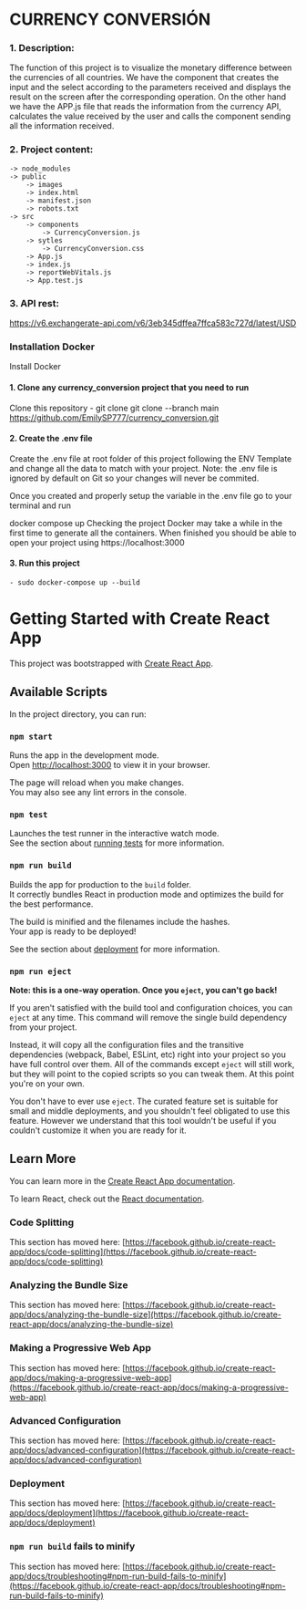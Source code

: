 # CURRENCY CONVERSIÓN
### 1. Description:

The function of this project is to visualize the monetary difference between the currencies of all countries.
We have the component that creates the input and the select according to the parameters received and displays the result on the screen after the corresponding operation. On the other hand we have the APP.js file that reads the information from the currency API, calculates the value received by the user and calls the component sending all the information received.

### 2. Project content:

    -> node_modules
    -> public
        -> images
        -> index.html
        -> manifest.json
        -> robots.txt
    -> src
        -> components
            -> CurrencyConversion.js
        -> sytles
            -> CurrencyConversion.css
        -> App.js
        -> index.js
        -> reportWebVitals.js
        -> App.test.js

### 3. API rest:

https://v6.exchangerate-api.com/v6/3eb345dffea7ffca583c727d/latest/USD

### Installation Docker
Install Docker
#### 1. Clone any currency_conversion project that you need to run
Clone this repository
    - git clone git clone --branch main https://github.com/EmilySP777/currency_conversion.git
#### 2. Create the .env file    
Create the .env file at root folder of this project following the ENV Template and change all the data to match with your project.
Note: the .env file is ignored by default on Git so your changes will never be commited.

Once you created and properly setup the variable in the .env file go to your terminal and run

docker compose up
Checking the project
Docker may take a while in the first time to generate all the containers. When finished you should be able to open your project using https://localhost:3000

#### 3. Run this project

    - sudo docker-compose up --build


# Getting Started with Create React App

This project was bootstrapped with [Create React App](https://github.com/facebook/create-react-app).

## Available Scripts

In the project directory, you can run:

### `npm start`

Runs the app in the development mode.\
Open [http://localhost:3000](http://localhost:3000) to view it in your browser.

The page will reload when you make changes.\
You may also see any lint errors in the console.

### `npm test`

Launches the test runner in the interactive watch mode.\
See the section about [running tests](https://facebook.github.io/create-react-app/docs/running-tests) for more information.

### `npm run build`

Builds the app for production to the `build` folder.\
It correctly bundles React in production mode and optimizes the build for the best performance.

The build is minified and the filenames include the hashes.\
Your app is ready to be deployed!

See the section about [deployment](https://facebook.github.io/create-react-app/docs/deployment) for more information.

### `npm run eject`

**Note: this is a one-way operation. Once you `eject`, you can't go back!**

If you aren't satisfied with the build tool and configuration choices, you can `eject` at any time. This command will remove the single build dependency from your project.

Instead, it will copy all the configuration files and the transitive dependencies (webpack, Babel, ESLint, etc) right into your project so you have full control over them. All of the commands except `eject` will still work, but they will point to the copied scripts so you can tweak them. At this point you're on your own.

You don't have to ever use `eject`. The curated feature set is suitable for small and middle deployments, and you shouldn't feel obligated to use this feature. However we understand that this tool wouldn't be useful if you couldn't customize it when you are ready for it.

## Learn More

You can learn more in the [Create React App documentation](https://facebook.github.io/create-react-app/docs/getting-started).

To learn React, check out the [React documentation](https://reactjs.org/).

### Code Splitting

This section has moved here: [https://facebook.github.io/create-react-app/docs/code-splitting](https://facebook.github.io/create-react-app/docs/code-splitting)

### Analyzing the Bundle Size

This section has moved here: [https://facebook.github.io/create-react-app/docs/analyzing-the-bundle-size](https://facebook.github.io/create-react-app/docs/analyzing-the-bundle-size)

### Making a Progressive Web App

This section has moved here: [https://facebook.github.io/create-react-app/docs/making-a-progressive-web-app](https://facebook.github.io/create-react-app/docs/making-a-progressive-web-app)

### Advanced Configuration

This section has moved here: [https://facebook.github.io/create-react-app/docs/advanced-configuration](https://facebook.github.io/create-react-app/docs/advanced-configuration)

### Deployment

This section has moved here: [https://facebook.github.io/create-react-app/docs/deployment](https://facebook.github.io/create-react-app/docs/deployment)

### `npm run build` fails to minify

This section has moved here: [https://facebook.github.io/create-react-app/docs/troubleshooting#npm-run-build-fails-to-minify](https://facebook.github.io/create-react-app/docs/troubleshooting#npm-run-build-fails-to-minify)
